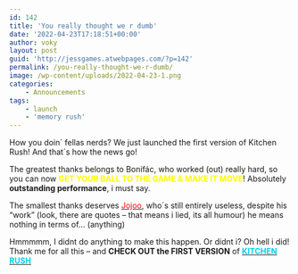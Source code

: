 ```yaml
---
id: 142
title: 'You really thought we r dumb'
date: '2022-04-23T17:18:51+00:00'
author: voky
layout: post
guid: 'http://jessgames.atwebpages.com/?p=142'
permalink: /you-really-thought-we-r-dumb/
image: /wp-content/uploads/2022-04-23-1.png
categories:
    - Announcements
tags:
    - launch
    - 'memory rush'
---
```


How you doin´ fellas nerds? We just launched the first version of Kitchen Rush! And that´s how the news go!

The greatest thanks belongs to Bonifác, who worked (out) really hard, so you can now **<mark class="has-inline-color" style="background-color: rgba(0, 0, 0, 0); color: #fffb00;">GET YOUR BALL TO THE GAME &amp; MAKE IT MOVE</mark>**! Absolutely **outstanding performance**, i must say.

The smallest thanks deserves [<mark class="has-inline-color" style="background-color: rgba(0, 0, 0, 0); color: #ff0707;">Jojoo</mark>](http://jessgames.atwebpages.com/about-us/), who´s still entirely useless, despite his “work” (look, there are quotes – that means i lied, its all humour) he means nothing in terms of… (anything)

Hmmmmm, I didnt do anything to make this happen. Or didnt i? Oh hell i did!  
Thank me for all this – and **CHECK OUT the FIRST VERSION** of [**<mark class="has-inline-color" style="background-color: rgba(0, 0, 0, 0); color: #00d1e9;">KITCHEN RUSH</mark>**](http://jessgames.atwebpages.com/game/memory-rush/)